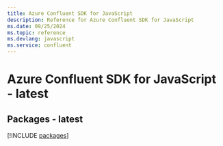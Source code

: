 ```yaml
---
title: Azure Confluent SDK for JavaScript
description: Reference for Azure Confluent SDK for JavaScript
ms.date: 09/25/2024
ms.topic: reference
ms.devlang: javascript
ms.service: confluent
---
```

# Azure Confluent SDK for JavaScript - latest
## Packages - latest
[!INCLUDE [packages](confluent-index.md)]